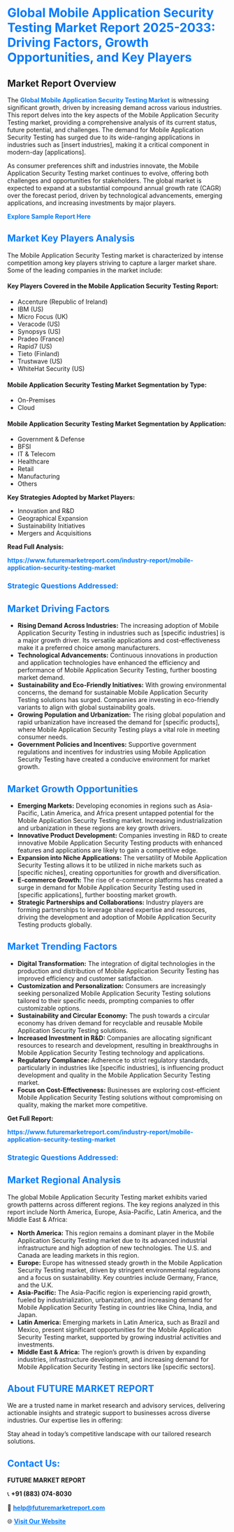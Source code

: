 <h1 style="color: #007BFF;">Global Mobile Application Security Testing Market Report 2025-2033: Driving Factors, Growth Opportunities, and Key Players</h1>

<section id="overview">
<h2>Market Report Overview</h2>
<p>The <a href="https://www.futuremarketreport.com/industry-report/mobile-application-security-testing-market" style="color: #007BFF; text-decoration: none;"><strong>Global Mobile Application Security Testing Market</strong></a> is witnessing significant growth, driven by increasing demand across various industries. This report delves into the key aspects of the Mobile Application Security Testing market, providing a comprehensive analysis of its current status, future potential, and challenges. The demand for Mobile Application Security Testing has surged due to its wide-ranging applications in industries such as [insert industries], making it a critical component in modern-day [applications].</p>
<p>As consumer preferences shift and industries innovate, the Mobile Application Security Testing market continues to evolve, offering both challenges and opportunities for stakeholders. The global market is expected to expand at a substantial compound annual growth rate (CAGR) over the forecast period, driven by technological advancements, emerging applications, and increasing investments by major players.</p>
</section>

<section id="overview">
<p><a href="https://www.futuremarketreport.com/request-sample/reportId=104592" style="color: #007BFF; text-decoration: none;"><strong>Explore Sample Report Here</strong></a></p>
</section>

<section id="key-players">
<h2 style="color: #007BFF;">Market Key Players Analysis</h2>
<p>The Mobile Application Security Testing market is characterized by intense competition among key players striving to capture a larger market share. Some of the leading companies in the market include:</p>
<h4>Key Players Covered in the Mobile Application Security Testing Report:</h4>
<ul><li>Accenture (Republic of Ireland)</li><li>IBM (US)</li><li>Micro Focus (UK)</li><li>Veracode (US)</li><li>Synopsys (US)</li><li>Pradeo (France)</li><li>Rapid7 (US)</li><li>Tieto (Finland)</li><li>Trustwave (US)</li><li>WhiteHat Security (US)</li></ul>
<h4>Mobile Application Security Testing Market Segmentation by Type:</h4>
<ul><li>On-Premises</li><li>Cloud</li></ul>

<h4>Mobile Application Security Testing Market Segmentation by Application:</h4>
<ul><li>Government &amp; Defense</li><li>BFSI</li><li>IT &amp; Telecom</li><li>Healthcare</li><li>Retail</li><li>Manufacturing</li><li>Others</li></ul>
<p><strong>Key Strategies Adopted by Market Players:</strong></p>
<ul>
<li>Innovation and R&D</li>
<li>Geographical Expansion</li>
<li>Sustainability Initiatives</li>
<li>Mergers and Acquisitions</li>
</ul>
</section>

<section>
<p><strong>Read Full Analysis: </strong></p><a href="https://www.futuremarketreport.com/industry-report/mobile-application-security-testing-market" style="color: #007BFF; text-decoration: none;"><strong>https://www.futuremarketreport.com/industry-report/mobile-application-security-testing-market</strong></a>
<h3 style="color: #007BFF;">Strategic Questions Addressed:</h3>
</section>

<section id="driving-factors">
<h2 style="color: #007BFF;">Market Driving Factors</h2>
<ul>
<li><strong>Rising Demand Across Industries:</strong> The increasing adoption of Mobile Application Security Testing in industries such as [specific industries] is a major growth driver. Its versatile applications and cost-effectiveness make it a preferred choice among manufacturers.</li>
<li><strong>Technological Advancements:</strong> Continuous innovations in production and application technologies have enhanced the efficiency and performance of Mobile Application Security Testing, further boosting market demand.</li>
<li><strong>Sustainability and Eco-Friendly Initiatives:</strong> With growing environmental concerns, the demand for sustainable Mobile Application Security Testing solutions has surged. Companies are investing in eco-friendly variants to align with global sustainability goals.</li>
<li><strong>Growing Population and Urbanization:</strong> The rising global population and rapid urbanization have increased the demand for [specific products], where Mobile Application Security Testing plays a vital role in meeting consumer needs.</li>
<li><strong>Government Policies and Incentives:</strong> Supportive government regulations and incentives for industries using Mobile Application Security Testing have created a conducive environment for market growth.</li>
</ul>
</section>

<section id="growth-opportunities">
<h2 style="color: #007BFF;">Market Growth Opportunities</h2>
<ul>
<li><strong>Emerging Markets:</strong> Developing economies in regions such as Asia-Pacific, Latin America, and Africa present untapped potential for the Mobile Application Security Testing market. Increasing industrialization and urbanization in these regions are key growth drivers.</li>
<li><strong>Innovative Product Development:</strong> Companies investing in R&D to create innovative Mobile Application Security Testing products with enhanced features and applications are likely to gain a competitive edge.</li>
<li><strong>Expansion into Niche Applications:</strong> The versatility of Mobile Application Security Testing allows it to be utilized in niche markets such as [specific niches], creating opportunities for growth and diversification.</li>
<li><strong>E-commerce Growth:</strong> The rise of e-commerce platforms has created a surge in demand for Mobile Application Security Testing used in [specific applications], further boosting market growth.</li>
<li><strong>Strategic Partnerships and Collaborations:</strong> Industry players are forming partnerships to leverage shared expertise and resources, driving the development and adoption of Mobile Application Security Testing products globally.</li>
</ul>
</section>

<section id="trending-factors">
<h2 style="color: #007BFF;">Market Trending Factors</h2>
<ul>
<li><strong>Digital Transformation:</strong> The integration of digital technologies in the production and distribution of Mobile Application Security Testing has improved efficiency and customer satisfaction.</li>
<li><strong>Customization and Personalization:</strong> Consumers are increasingly seeking personalized Mobile Application Security Testing solutions tailored to their specific needs, prompting companies to offer customizable options.</li>
<li><strong>Sustainability and Circular Economy:</strong> The push towards a circular economy has driven demand for recyclable and reusable Mobile Application Security Testing solutions.</li>
<li><strong>Increased Investment in R&D:</strong> Companies are allocating significant resources to research and development, resulting in breakthroughs in Mobile Application Security Testing technology and applications.</li>
<li><strong>Regulatory Compliance:</strong> Adherence to strict regulatory standards, particularly in industries like [specific industries], is influencing product development and quality in the Mobile Application Security Testing market.</li>
<li><strong>Focus on Cost-Effectiveness:</strong> Businesses are exploring cost-efficient Mobile Application Security Testing solutions without compromising on quality, making the market more competitive.</li>
</ul>
</section>

<section>
<p><strong>Get Full Report: </strong></p><a href="https://www.futuremarketreport.com/industry-report/mobile-application-security-testing-market" style="color: #007BFF; text-decoration: none;"><strong>https://www.futuremarketreport.com/industry-report/mobile-application-security-testing-market</strong></a>
<h3 style="color: #007BFF;">Strategic Questions Addressed:</h3>
</section>


<section id="regional-analysis">
<h2 style="color: #007BFF;">Market Regional Analysis</h2>
<p>The global Mobile Application Security Testing market exhibits varied growth patterns across different regions. The key regions analyzed in this report include North America, Europe, Asia-Pacific, Latin America, and the Middle East & Africa:</p>
<ul>
<li><strong>North America:</strong> This region remains a dominant player in the Mobile Application Security Testing market due to its advanced industrial infrastructure and high adoption of new technologies. The U.S. and Canada are leading markets in this region.</li>
<li><strong>Europe:</strong> Europe has witnessed steady growth in the Mobile Application Security Testing market, driven by stringent environmental regulations and a focus on sustainability. Key countries include Germany, France, and the U.K.</li>
<li><strong>Asia-Pacific:</strong> The Asia-Pacific region is experiencing rapid growth, fueled by industrialization, urbanization, and increasing demand for Mobile Application Security Testing in countries like China, India, and Japan.</li>
<li><strong>Latin America:</strong> Emerging markets in Latin America, such as Brazil and Mexico, present significant opportunities for the Mobile Application Security Testing market, supported by growing industrial activities and investments.</li>
<li><strong>Middle East & Africa:</strong> The region’s growth is driven by expanding industries, infrastructure development, and increasing demand for Mobile Application Security Testing in sectors like [specific sectors].</li>
</ul>
</section>

<footer>
<h2 style="color: #007BFF;">About FUTURE MARKET REPORT</h2>
<p>We are a trusted name in market research and advisory services, delivering actionable insights and strategic support to businesses across diverse industries. Our expertise lies in offering:</p>

<p>Stay ahead in today’s competitive landscape with our tailored research solutions.</p>

<h2 style="color: #007BFF;">Contact Us:</h2>
<p><strong>FUTURE MARKET REPORT</strong></p>
<p>📞 <strong>+91 (883) 074-8030</strong></p>
<p>📧 <strong><a href="mailto:help@futuremarketreport.com" style="color: #007BFF;">help@futuremarketreport.com</a></strong></p>
<p>🌐 <strong><a href="https://www.futuremarketreport.com/" style="color: #007BFF;">Visit Our Website</a></strong></p>
</footer>